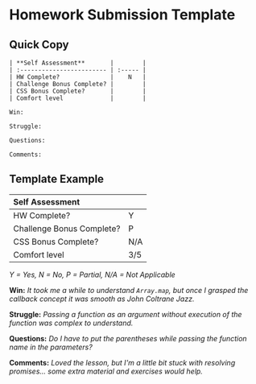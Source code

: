 # Homework Submission Template

## Quick Copy

```
| **Self Assessment**       |        |
| :------------------------ | :----- |
| HW Complete?              |    N   |
| Challenge Bonus Complete? |        |
| CSS Bonus Complete?       |        |
| Comfort level             |        |

Win:

Struggle:

Questions:

Comments:
```

## Template Example

| **Self Assessment**       |     |
| :------------------------ | :-- |
| HW Complete?              | Y   |
| Challenge Bonus Complete? | P   |
| CSS Bonus Complete?       | N/A |
| Comfort level             | 3/5 |

_Y = Yes, N = No, P = Partial, N/A = Not Applicable_

**Win:** _It took me a while to understand `Array.map`, but once I grasped the callback concept it was smooth as John Coltrane Jazz._

**Struggle:** _Passing a function as an argument without execution of the function was complex to understand._

**Questions:** _Do I have to put the parentheses while passing the function name in the parameters?_

**Comments:** _Loved the lesson, but I'm a little bit stuck with resolving promises... some extra material and exercises would help._

